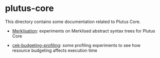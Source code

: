 # plutus-core

This directory contains some documentation related to Plutus Core.

  * [Merklisation](./Merklisation): experiments on Merklised abstract syntax trees for Plutus Core

  * [cek-budgeting-profiling](./cek-budgeting-profiling): some profiling experiments to see how resource budgeting affects execution time
